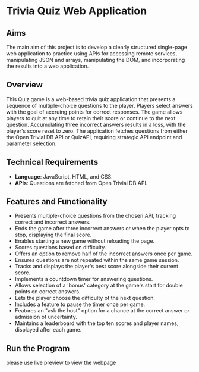 # Trivia Quiz Web Application

## Aims

The main aim of this project is to develop a clearly structured single-page web application to practice using APIs for accessing remote services, manipulating JSON and arrays, manipulating the DOM, and incorporating the results into a web application.

## Overview

This Quiz game is a web-based trivia quiz application that presents a sequence of multiple-choice questions to the player. Players select answers with the goal of accruing points for correct responses. The game allows players to quit at any time to retain their score or continue to the next question. Accumulating three incorrect answers results in a loss, with the player's score reset to zero. The application fetches questions from either the Open Trivial DB API or QuizAPI, requiring strategic API endpoint and parameter selection.

## Technical Requirements

- **Language**: JavaScript, HTML, and CSS.
- **APIs**: Questions are fetched from Open Trivial DB API.

## Features and Functionality
- Presents multiple-choice questions from the chosen API, tracking correct and incorrect answers.
- Ends the game after three incorrect answers or when the player opts to stop, displaying the final score.
- Enables starting a new game without reloading the page.
- Scores questions based on difficulty.
- Offers an option to remove half of the incorrect answers once per game.
- Ensures questions are not repeated within the same game session.
- Tracks and displays the player's best score alongside their current score.
- Implements a countdown timer for answering questions.
- Allows selection of a 'bonus' category at the game's start for double points on correct answers.
- Lets the player choose the difficulty of the next question.
- Includes a feature to pause the timer once per game.
- Features an "ask the host" option for a chance at the correct answer or admission of uncertainty.
- Maintains a leaderboard with the top ten scores and player names, displayed after each game.

## Run the Program
please use live preview to view the webpage
